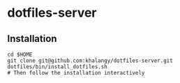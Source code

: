 # dotfiles-server

## Installation
```shell
cd $HOME
git clone git@github.com:khalangy/dotfiles-server.git
dotfiles/bin/install_dotfiles.sh
# Then follow the installation interactively
```
